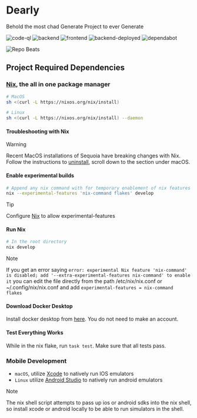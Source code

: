 # Dearly

Behold the most chad Generate Project to ever Generate

![code-ql](https://github.com/GenerateNU/dearly/actions/workflows/codeql.yml/badge.svg)
![backend](https://github.com/GenerateNU/dearly/actions/workflows/backend.yml/badge.svg)
![frontend](https://github.com/GenerateNU/dearly/actions/workflows/frontend.yml/badge.svg)
![backend-deployed](https://github.com/GenerateNU/dearly/actions/workflows/build.yml/badge.svg)
![dependabot](https://img.shields.io/badge/dependencies-monitored-brightgreen)

![Repo Beats](https://repobeats.axiom.co/api/embed/3e93568ac88a6144752bbc72a8964e63e2f470b7.svg "Repobeats analytics image")

## Project Required Dependencies

### [Nix](https://nixos.org), the all in one package manager

```bash
# MacOS
sh <(curl -L https://nixos.org/nix/install)

# Linux
sh <(curl -L https://nixos.org/nix/install) --daemon
```

#### Troubleshooting with Nix

> [!WARNING]
> Recent MacOS installations of Sequoia have breaking changes with Nix.
> Follow the instructions to [uninstall](https://nix.dev/manual/nix/2.18/installation/uninstall),
> scroll down to the section under macOS.

#### Enable experimental builds

```bash
# Append any nix command with for temporary enablement of nix features
nix --experimental-features 'nix-command flakes' develop
```

> [!TIP]
> Configure [Nix](https://wiki.nixos.org/wiki/Flakes) to allow experimental-features

#### Run Nix

```bash
# In the root directory
nix develop
```

> [!NOTE]
> If you get an error saying ```error: experimental Nix feature 'nix-command' is disabled; add '--extra-experimental-features nix-command' to enable it``` you can edit the file directly from the path /etc/nix/nix.conf or ~/.config/nix/nix.conf and add ```experimental-features = nix-command flakes```

#### Download Docker Desktop

Install docker desktop from [here](https://www.docker.com/products/docker-desktop/). You do not need to make an account.

#### Test Everything Works

While in the nix flake, run ```task test```. Make sure that all tests pass.

### Mobile Development

- `macOS`, utilize [Xcode](https://developer.apple.com/xcode/) to natively run IOS emulators
- `Linux` utilize [Android Studio](https://developer.android.com) to natively run android emulators

> [!NOTE]
> The nix shell script attempts to pass up ios or android sdks into the nix shell, so install xcode or android locally to be able to
> run simulators in the shell.
